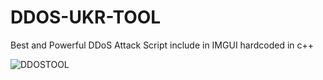 # DDOS-UKR-TOOL
Best and Powerful DDoS Attack Script include in IMGUI hardcoded in c++


![DDOSTOOL](https://user-images.githubusercontent.com/101844275/158913165-276a05bc-9b81-486a-8e67-652e68495b4b.PNG)
